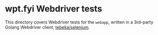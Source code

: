 # wpt.fyi Webdriver tests

This directory covers Webdriver tests for the `webapp`, written in a 3rd-party
Golang Webdriver client, [tebeka/selenium](https://github.com/tebeka/selenium).
